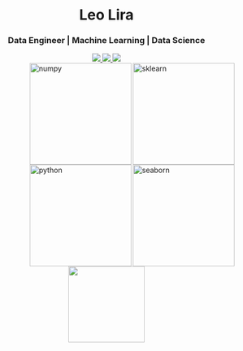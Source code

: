 <h1 align="center">Leo Lira </h1>
<div align="center">
<h3>Data Engineer | Machine Learning | Data Science</h3>

<a href="https://www.linkedin.com/in/liradiniz/" alt="Linkedin">
    <img src="https://img.shields.io/badge/LinkedIn-0077B5?style=for-the-badge&logo=linkedin&logoColor=white" />
 </a>
     
    
  <a href="http://api.whatsapp.com/send?phone=5516981438827" alt="WhatsApp">
    <img src="https://img.shields.io/badge/WhatsApp-25D366?style=for-the-badge&logo=whatsapp&logoColor=white"/>
    </a>
  
  <a href="liradiniz89@gmail.com">
    <img src="https://img.shields.io/badge/e‑mail-D14836.svg?style=for-the-badge&logo=GMail&logoColor=white">
    </a>
 </div>
 

 <img width="200" align="right" src="https://upload.wikimedia.org/wikipedia/commons/0/05/Scikit_learn_logo_small.svg" alt="sklearn" /> 
 <img width="200" align="right" src="https://upload.wikimedia.org/wikipedia/commons/1/1a/NumPy_logo.svg" alt="numpy" /> 
 <img width="200" align="right" src="https://files.ai-pool.com/a/21155149cb560f48f085a21264277c3c.png" alt="seaborn" />
 <img width="200" align="right" src="https://cdn3.iconfinder.com/data/icons/logos-and-brands-adobe/512/267_Python-512.png" alt="python" />  
 
  <div align="center">
  <img height="150em" src="https://github-readme-stats.vercel.app/api/top-langs/?username=FireStrings&layout=compact&langs_count=16&theme=dark"/>
  </div>
<!-- ![Snake animation](https://github.com/brunoamaraldev/brunoamaraldev/blob/output/github-contribution-grid-snake.svg) -->
<!-- -->
